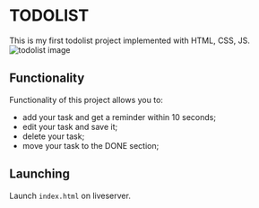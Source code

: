 # TODOLIST
This is my first todolist project implemented with HTML, CSS, JS.
![todolist image](./images/templateToDoList.png)
## Functionality
Functionality of this project allows  you to:
- add your task and get a reminder within 10 seconds;
- edit your task and save it;
- delete your task;
- move your task to the DONE section;
## Launching
Launch `index.html` on liveserver.